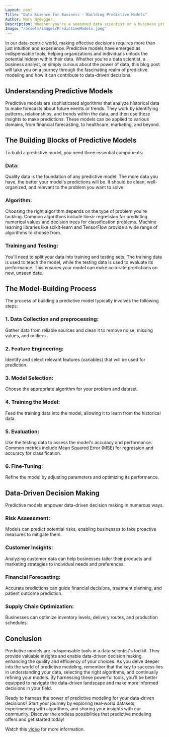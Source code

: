 ```yaml
---
Layout: post
Title: "Data Science for Business - Building Predictive Models"
Author: Mary Nydegger
Description: Whether you're a seasoned data scientist or a business professional seeking actionable insights, this blog post is your guide to the fascinating world of predictive modeling. We'll explore how these sophisticated tools transform data into valuable predictions, empowering you to make well-informed choices that drive success in your field.
Image: "/assets/images/PredictiveModels.jpeg"
---
```



In our data-centric world, making effective decisions requires more than just intuition and experience. Predictive models have emerged as indispensable tools, helping organizations and individuals unlock the potential hidden within their data. Whether you're a data scientist, a business analyst, or simply curious about the power of data, this blog post will take you on a journey through the fascinating realm of predictive modeling and how it can contribute to data-driven decisions.   



## Understanding Predictive Models 

Predictive models are sophisticated algorithms that analyze historical data to make forecasts about future events or trends. They work by identifying patterns, relationships, and trends within the data, and then use these insights to make predictions. These models can be applied to various domains, from financial forecasting, to healthcare, marketing, and beyond.   




## The Building Blocks of Predictive Models

To build a predictive model, you need three essential components:

### Data:
Quality data is the foundation of any predictive model. The more data you have, the better your model's predictions will be. It should be clean, well-organized, and relevant to the problem you want to solve. 
### Algorithm: 
Choosing the right algorithm depends on the type of problem you're tackling. Common algorithms include linear regression for predicting numerical values and decision trees for classification problems. Machine learning libraries like scikit-learn and TensorFlow provide a wide range of algorithms to choose from. 
### Training and Testing:
You'll need to split your data into training and testing sets. The training data is used to teach the model, while the testing data is used to evaluate its performance. This ensures your model can make accurate predictions on new, unseen data.   




## The Model-Building Process 

The process of building a predictive model typically involves the following steps:

### 1. Data Collection and preprocessing: 
Gather data from reliable sources and clean it to remove noise, missing values, and outliers. 
### 2. Feature Engineering:
Identify and select relevant features (variables) that will be used for prediction. 
### 3. Model Selection:
Choose the appropriate algorithm for your problem and dataset.
### 4. Training the Model:
Feed the training data into the model, allowing it to learn from the historical data. 
### 5. Evaluation:
Use the testing data to assess the model's accuracy and performance. Common metrics include Mean Squared Error (MSE) for regression and accuracy for classification. 
### 6. Fine-Tuning:
Refine the model by adjusting parameters and optimizing its performance.   




## Data-Driven Decision Making 

Predictive models empower data-driven decision making in numerous ways. 

### Risk Assessment:
Models can predict potential risks, enabling businesses to take proactive measures to mitigate them. 
### Customer Insights:
Analyzing customer data can help businesses tailor their products and marketing strategies to individual needs and preferences. 
### Financial Forecasting:
Accurate predictions can guide financial decisions, treatment planning, and patient outcome prediction.
### Supply Chain Optimization:
Businesses can optimize inventory levels, delivery routes, and production schedules.   




## Conclusion 

Predictive models are indispensable tools in a data scientist's toolkit. They provide valuable insights and enable data-driven decision making, enhancing the quality and efficiency of your choices. As you delve deeper into the world of predictive modeling, remember that the key to success lies in understanding your data, selecting the right algorithms, and continually refining your models. By harnessing these powerful tools, you'll be better equipped to navigate the data-driven landscape and make more informed decisions in your field. 

Ready to harness the power of predictive modeling for your data-driven decisions? 
Start your journey by exploring real-world datasets, experimenting with algorithms, and sharing your insights with our community. Discover the endless possibilities that predictive modeling offers and get started today! 

Watch this [video](https://www.youtube.com/watch?v=JOArz7wggkQ) for more information. 

